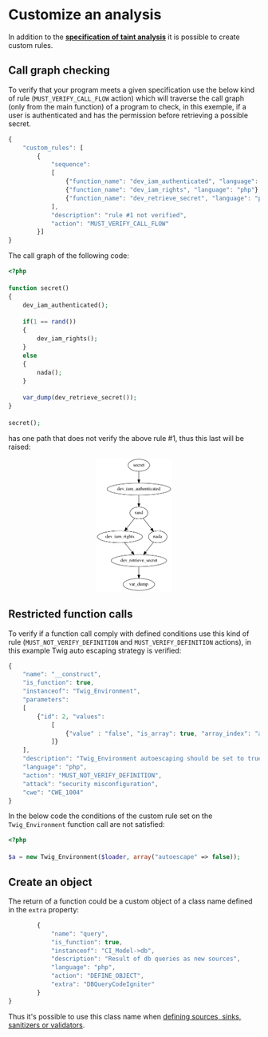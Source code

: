 # Customize an analysis

In addition to the [**specification of taint analysis**](./SPECIFY_ANALYSIS.md) it is possible to create custom rules.

## Call graph checking

To verify that your program meets a given specification use the below kind of rule (`MUST_VERIFY_CALL_FLOW` action) which will traverse the call graph (only from the main function) of a program to check, in this exemple, if a user is authenticated and has the permission before retrieving a possible secret.

```javascript
{
    "custom_rules": [
        {
            "sequence":
            [
                {"function_name": "dev_iam_authenticated", "language": "php"},
                {"function_name": "dev_iam_rights", "language": "php"},
                {"function_name": "dev_retrieve_secret", "language": "php"}
            ],
            "description": "rule #1 not verified",
            "action": "MUST_VERIFY_CALL_FLOW"
        }]
}
```

The call graph of the following code:
```php
<?php

function secret()
{
    dev_iam_authenticated();
    
    if(1 == rand())
    {
        dev_iam_rights();
    }
    else
    {
        nada();
    }
    
    var_dump(dev_retrieve_secret());
}

secret();

```

has one path that does not verify the above rule #1, thus this last will be raised:  
<p align=center>
<img src="customcallgraph1.png" width=30%>
</p>

## Restricted function calls

To verify if a function call comply with defined conditions use this kind of rule (`MUST_NOT_VERIFY_DEFINITION` and `MUST_VERIFY_DEFINITION` actions), in this example Twig auto escaping strategy is verified:

```javascript
{
    "name": "__construct",
    "is_function": true,
    "instanceof": "Twig_Environment",
    "parameters": 
    [
        {"id": 2, "values": 
            [ 
                {"value" : "false", "is_array": true, "array_index": "autoescape"} 
            ]}
    ], 
    "description": "Twig_Environment autoescaping should be set to true",
    "language": "php", 
    "action": "MUST_NOT_VERIFY_DEFINITION",
    "attack": "security misconfiguration", 
    "cwe": "CWE_1004"
}
```

In the below code the conditions of the custom rule set on the `Twig_Environment` function call are not satisfied:
```php
<?php

$a = new Twig_Environment($loader, array("autoescape" => false));


```

## Create an object

The return of a function could be a custom object of a class name defined in the `extra` property:  

```javascript
        {
            "name": "query", 
            "is_function": true,
            "instanceof": "CI_Model->db", 
            "description": "Result of db queries as new sources",
            "language": "php", 
            "action": "DEFINE_OBJECT", 
            "extra": "DBQueryCodeIgniter"
        }
}
```

Thus it's possible to use this class name when [defining sources, sinks, sanitizers or validators](./SPECIFY_ANALYSIS.md).
